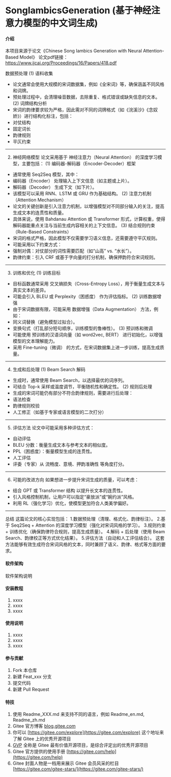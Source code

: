 # SongIambicsGeneration (基于神经注意力模型的中文词生成)

#### 介绍

本项目来源于论文《Chinese Song Iambics Generation with Neural Attention-Based Model》
论文pdf链接：https://www.ijcai.org/Proceedings/16/Papers/418.pdf

数据预处理
(1) 语料收集
- 论文通常会使用大规模的宋词数据集，例如《全宋词》等，确保涵盖不同风格和词牌。
- 预处理过程中，会清理噪音数据，去除重复、格式错误或缺失信息的文本。
(2) 词牌结构分析
- 宋词的韵律要求较为严格，因此需对不同的词牌格式（如《浣溪沙》《念奴娇》）进行结构化标注，包括：
- 对仗结构
- 固定词长
- 韵律规则
- 平仄约束
--------------------------------------------------------------------------------
2. 神经网络模型
论文采用基于 神经注意力（Neural Attention） 的深度学习模型，主要包括：
(1) 编码器-解码器（Encoder-Decoder）框架
- 通常使用 Seq2Seq 模型，其中：
- 编码器（Encoder） 处理输入上下文信息（如主题或上片）。
- 解码器（Decoder） 生成下文（如下片）。
- 该模型可以采用 RNN、LSTM 或 GRU 作为基础结构。
(2) 注意力机制（Attention Mechanism）
- 论文的关键创新是引入注意力机制，以增强模型对不同部分输入的关注，提高生成文本的连贯性和质量。
- 具体来说，使用 Bahdanau Attention 或 Transformer 形式，计算权重，使得解码器能重点关注与当前生成内容相关的上下文信息。
(3) 结合规则约束（Rule-Based Constraints）
- 宋词的格式严格，因此模型不仅需要学习语义信息，还需要遵守平仄规则。
- 可能采用以下约束方式：
- 强制对偶：对仗部分的词性需要匹配（如“山高” vs. “水长”）。
- 韵律约束：引入 CRF 或基于字向量的打分机制，确保押韵符合宋词规则。
--------------------------------------------------------------------------------
3. 训练和优化
(1) 训练目标
- 目标函数通常采用 交叉熵损失（Cross-Entropy Loss），用于衡量生成文本与真实文本的差异。
- 可能会引入 BLEU 或 Perplexity（困惑度） 作为评估指标。
(2) 训练数据增强
- 由于宋词数据有限，可能采用 数据增强（Data Augmentation） 方法，例如：
- 同义词替换（避免模型过拟合）。
- 变换句式（打乱部分短句顺序，训练模型的鲁棒性）。
(3) 预训练和微调
- 可能使用 预训练的汉语词向量（如 word2vec, BERT） 进行初始化，以增强模型的文本理解能力。
- 采用 Fine-tuning（微调） 的方式，在宋词数据集上进一步训练，提高生成质量。
--------------------------------------------------------------------------------
4. 生成和后处理
(1) Beam Search 解码
- 生成时，通常使用 Beam Search，以选择最优的词序列。
- 可结合 Top-k 采样或温度调节，平衡随机性和确定性。
(2) 规则后处理
- 生成的宋词可能仍有部分不符合韵律规则，需要进行后处理：
- 语法检查
- 韵律规则校验
- 人工修正（如基于专家或语言模型的二次打分）
--------------------------------------------------------------------------------
5. 评估方法
论文中可能采用多种评估方式：
- 自动评估
- BLEU 分数：衡量生成文本与参考文本的相似度。
- PPL（困惑度）：衡量模型生成的连贯性。
- 人工评估
- 评委（专家）从 流畅度、意境、押韵准确性 等角度打分。
--------------------------------------------------------------------------------
6. 可能的改进方向
如果想进一步提升宋词生成的质量，可以考虑：
- 结合 GPT 或 Transformer 结构 以提升长文本的连贯性。
- 引入风格控制机制，让用户可以指定“豪放派”或“婉约派”风格。
- 利用 RL（强化学习）优化，使模型更加符合人类美学偏好。
--------------------------------------------------------------------------------
总结
这篇论文的核心实现包括：
1.数据预处理（清理、格式化、韵律标注）。
2.基于 Seq2Seq + Attention 的深度学习模型（强化对宋词风格的学习）。
3.规则约束 + 训练优化（确保韵律符合规则，提高生成质量）。
4.解码 + 后处理（使用 Beam Search、韵律校正等方式优化结果）。
5.评估方法（自动和人工评估结合）。
这套方法能够有效生成符合宋词风格的文本，同时兼顾了语义、韵律、格式等方面的要求。

#### 软件架构
软件架构说明


#### 安装教程

1.  xxxx
2.  xxxx
3.  xxxx

#### 使用说明

1.  xxxx
2.  xxxx
3.  xxxx

#### 参与贡献

1.  Fork 本仓库
2.  新建 Feat_xxx 分支
3.  提交代码
4.  新建 Pull Request


#### 特技

1.  使用 Readme\_XXX.md 来支持不同的语言，例如 Readme\_en.md, Readme\_zh.md
2.  Gitee 官方博客 [blog.gitee.com](https://blog.gitee.com)
3.  你可以 [https://gitee.com/explore](https://gitee.com/explore) 这个地址来了解 Gitee 上的优秀开源项目
4.  [GVP](https://gitee.com/gvp) 全称是 Gitee 最有价值开源项目，是综合评定出的优秀开源项目
5.  Gitee 官方提供的使用手册 [https://gitee.com/help](https://gitee.com/help)
6.  Gitee 封面人物是一档用来展示 Gitee 会员风采的栏目 [https://gitee.com/gitee-stars/](https://gitee.com/gitee-stars/)
